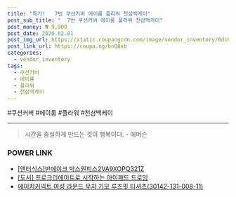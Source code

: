 ```yaml
--- 
title: "특가!   7번 쿠션커버 에이룸 플라워 천삼백케이" 
post_sub_title: "  7번 쿠션커버 에이룸 플라워 천삼백케이" 
post_money: ₩ 9,900 
post_date: 2020.02.01 
post_img_url: https://static.coupangcdn.com/image/vendor_inventory/6dc6/f00801c584ec6824786081d6e04a4a6c60a4ba3219962bf452147ee2e772.jpeg 
post_link_url: https://coupa.ng/bnQ8xb 
categories: 
  - vendor_inventory 
tags: 
  - 쿠션커버 
  - 에이룸 
  - 플라워 
  - 천삼백케이 
--- 
```

  #쿠션커버 #에이룸 #플라워 #천삼백케이 
<hr> 

> 시간을 충실하게 만드는 것이 행복이다. - 에머슨 


### POWER LINK

* <a href="https://blog.naver.com/santokki14/221777191664" target="_blank">[엔터식스]반에이크 박스원피스2VA9XOPQ321Z</a>
* <a href="https://blog.naver.com/santokki14/221792375549" target="_blank">[도서] 프로크리에이트로 시작하는 아이패드 드로잉</a>
* <a href="https://blog.naver.com/fasyy4321/221786614372" target="_blank">에이치커넥트 여성 라운드 무지 기모 루즈핏 티셔츠(30142-131-008-11)</a>

